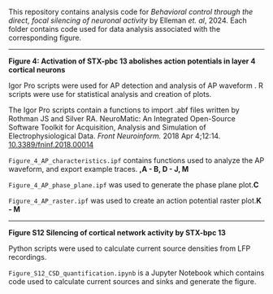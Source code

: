 This repository contains  analysis code for _Behavioral control through the direct, focal silencing of neuronal activity_ by Elleman _et. al_, 2024. Each folder contains code used for data analysis associated with the corresponding figure. 

****

**Figure 4: Activation of STX-pbc 13 abolishes action potentials in layer 4 cortical neurons** 

Igor Pro scripts were used for AP detection and analysis of AP waveform . R scripts were use for statistical analysis and creation of plots. 

The Igor Pro scripts contain a functions to import .abf files written by Rothman JS and Silver RA. NeuroMatic: An Integrated Open-Source Software Toolkit for Acquisition, Analysis and Simulation of Electrophysiological Data. _Front Neuroinform._ 2018 Apr 4;12:14. [10.3389/fninf.2018.00014](https://www.frontiersin.org/articles/10.3389/fninf.2018.00014/full)


`Figure_4_AP_characteristics.ipf` contains functions used to analyze the AP waveform, and export example traces. **,A - B, D - J, M**

`Figure_4_AP_phase_plane.ipf` was used to generate the phase plane plot.**C**

`Figure_4_AP_raster.ipf` was used to create an action potential raster plot.**K - M**

****
**Figure S12 Silencing of cortical network activity by STX-bpc 13**

Python scripts were used to calculate current source densities from LFP recordings.

`Figure_S12_CSD_quantification.ipynb` is a Jupyter Notebook which contains code used to calculate current sources and sinks and generate the figure.











